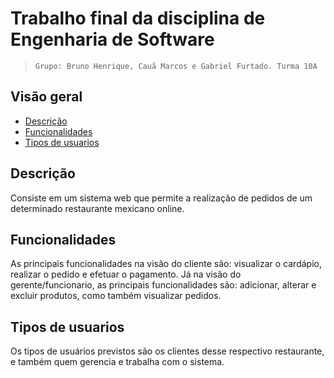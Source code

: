 # Trabalho final da disciplina de Engenharia de Software 

>`Grupo: Bruno Henrique, Cauã Marcos e Gabriel Furtado. Turma 10A`

## Visão geral

  - [Descrição](#descrição)
  - [Funcionalidades](#funcionalidades)
  - [Tipos de usuarios](#tipos-de-usuarios)

## Descrição

Consiste em um sistema web que permite a realização de pedidos de um determinado restaurante mexicano online.

## Funcionalidades

As principais funcionalidades na visão do cliente são: visualizar o cardápio, realizar o pedido e efetuar o pagamento.
Já na visão do gerente/funcionario, as principais funcionalidades são: adicionar, alterar e excluir produtos, como também visualizar pedidos.

## Tipos de usuarios

Os tipos de usuários previstos são os clientes desse respectivo restaurante, e também quem gerencia e trabalha com o sistema.
